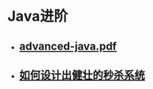 # Java进阶
- ## [advanced-java.pdf](http://note.youdao.com/noteshare?id=ef7bd48ac46c0c1a604878d12fad25d0)
- ## [如何设计出健壮的秒杀系统](http://note.youdao.com/noteshare?id=7ae858929f993d1dfd51623415b12014)